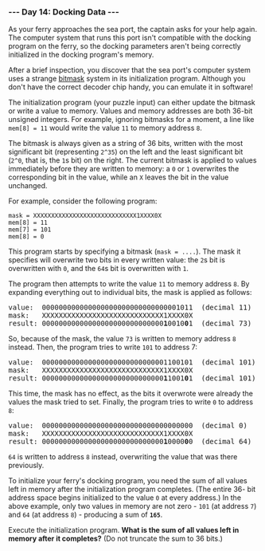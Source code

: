 ### --- Day 14: Docking Data ---

As your ferry approaches the sea port, the captain asks for your help
again. The computer system that runs this port isn't compatible with the
docking program on the ferry, so the docking parameters aren't being
correctly initialized in the docking program's memory.

After a brief inspection, you discover that the sea port's computer system
uses a strange [bitmask](https://en.wikipedia.org/wiki/Mask_(computing)) system in its initialization program. Although you
don't have the correct decoder chip handy, you can emulate it in software!

The initialization program (your puzzle input) can either update the
bitmask or write a value to memory. Values and memory addresses are both
36-bit unsigned integers. For example, ignoring bitmasks for a moment, a
line like `mem[8] = 11` would write the value `11` to memory address `8`.

The bitmask is always given as a string of 36 bits, written with the most
significant bit (representing `2^35`) on the left and the least significant
bit (`2^0`, that is, the `1`s bit) on the right. The current bitmask is applied
to values immediately before they are written to memory: a `0` or `1`
overwrites the corresponding bit in the value, while an `X` leaves the bit in
the value unchanged.

For example, consider the following program:
```
mask = XXXXXXXXXXXXXXXXXXXXXXXXXXXXX1XXXX0X
mem[8] = 11
mem[7] = 101
mem[8] = 0
```
This program starts by specifying a bitmask (`mask = ....`). The mask it
specifies will overwrite two bits in every written value: the `2`s bit is
overwritten with `0`, and the `64`s bit is overwritten with `1`.

The program then attempts to write the value `11` to memory address `8`. By
expanding everything out to individual bits, the mask is applied as
follows:
<pre>
value:  000000000000000000000000000000001011  (decimal 11)
mask:   XXXXXXXXXXXXXXXXXXXXXXXXXXXXX1XXXX0X
result: 00000000000000000000000000000<b>1</b>0010<b>0</b>1  (decimal 73)
</pre>
So, because of the mask, the value `73` is written to memory address `8`
instead. Then, the program tries to write `101` to address 7:
<pre>
value:  000000000000000000000000000001100101  (decimal 101)
mask:   XXXXXXXXXXXXXXXXXXXXXXXXXXXXX1XXXX0X
result: 00000000000000000000000000000<b>1</b>1001<b>0</b>1  (decimal 101)
</pre>
This time, the mask has no effect, as the bits it overwrote were already
the values the mask tried to set. Finally, the program tries to write `0` to
address `8`:
<pre>
value:  000000000000000000000000000000000000  (decimal 0)
mask:   XXXXXXXXXXXXXXXXXXXXXXXXXXXXX1XXXX0X
result: 00000000000000000000000000000<b>1</b>0000<b>0</b>0  (decimal 64)
</pre>
`64` is written to address `8` instead, overwriting the value that was there
previously.

To initialize your ferry's docking program, you need the sum of all values
left in memory after the initialization program completes. (The entire 36-
bit address space begins initialized to the value `0` at every address.) In
the above example, only two values in memory are not zero - `101` (at address
`7`) and `64` (at address `8`) - producing a sum of **`165`**.

Execute the initialization program. **What is the sum of all values left in
memory after it completes?** (Do not truncate the sum to 36 bits.)
